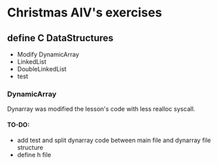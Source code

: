 # Christmas AIV's exercises

## define C DataStructures
- Modify DynamicArray
- LinkedList
- DoubleLinkedList
- test


### DynamicArray
Dynarray was modified the lesson's code with less realloc syscall.

#### TO-DO:
- add test and split dynarray code between main file and dynarray file structure
- define h file